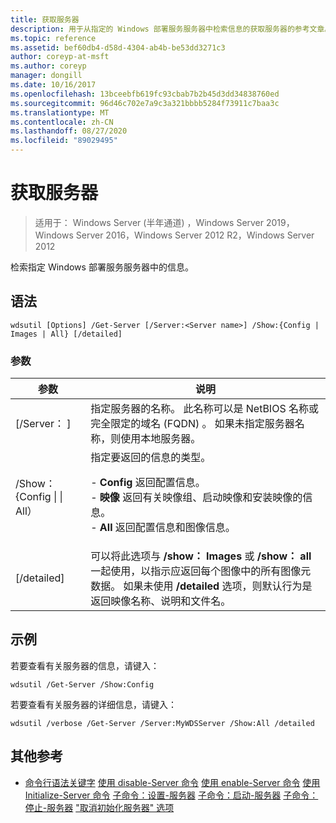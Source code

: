 ```yaml
---
title: 获取服务器
description: 用于从指定的 Windows 部署服务服务器中检索信息的获取服务器的参考文章。
ms.topic: reference
ms.assetid: bef60db4-d58d-4304-ab4b-be53dd3271c3
author: coreyp-at-msft
ms.author: coreyp
manager: dongill
ms.date: 10/16/2017
ms.openlocfilehash: 13bceebfb619fc93cbab7b2b45d3dd34838760ed
ms.sourcegitcommit: 96d46c702e7a9c3a321bbbb5284f73911c7baa3c
ms.translationtype: MT
ms.contentlocale: zh-CN
ms.lasthandoff: 08/27/2020
ms.locfileid: "89029495"
---
```

# <a name="get-server"></a>获取服务器

> 适用于： Windows Server (半年通道) ，Windows Server 2019，Windows Server 2016，Windows Server 2012 R2，Windows Server 2012

检索指定 Windows 部署服务服务器中的信息。

## <a name="syntax"></a>语法
```
wdsutil [Options] /Get-Server [/Server:<Server name>] /Show:{Config | Images | All} [/detailed]
```
### <a name="parameters"></a>参数
|参数|说明|
|-------|--------|
|[/Server： <Server name> ]|指定服务器的名称。 此名称可以是 NetBIOS 名称或完全限定的域名 (FQDN) 。 如果未指定服务器名称，则使用本地服务器。|
|/Show： {Config &#124; &#124; All）|指定要返回的信息的类型。<p>-   **Config** 返回配置信息。<br />-   **映像** 返回有关映像组、启动映像和安装映像的信息。<br />-   **All** 返回配置信息和图像信息。|
|[/detailed]|可以将此选项与 **/show： Images** 或 **/show： all** 一起使用，以指示应返回每个图像中的所有图像元数据。 如果未使用 **/detailed** 选项，则默认行为是返回映像名称、说明和文件名。|
## <a name="examples"></a>示例
若要查看有关服务器的信息，请键入：
```
wdsutil /Get-Server /Show:Config
```
若要查看有关服务器的详细信息，请键入：
```
wdsutil /verbose /Get-Server /Server:MyWDSServer /Show:All /detailed
```
## <a name="additional-references"></a>其他参考
- [命令行语法关键字](command-line-syntax-key.md) 
[使用 disable-Server 命令](using-the-disable-server-command.md) 
[使用 enable-Server 命令](using-the-enable-server-command.md) 
[使用 Initialize-Server 命令](using-the-initialize-server-command.md) 
[子命令：设置-服务器](subcommand-set-server.md) 
[子命令：启动-服务器](subcommand-start-server.md) 
[子命令：停止-服务器](subcommand-stop-server.md) 
["取消初始化服务器" 选项](the-uninitialize-server-option.md)
